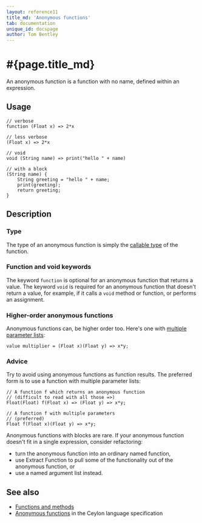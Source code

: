 ```yaml
---
layout: reference11
title_md: 'Anonymous functions'
tab: documentation
unique_id: docspage
author: Tom Bentley
---
```


# #{page.title_md}

An anonymous function is a function with no name, defined within 
an expression.

## Usage

<!-- try: -->
    // verbose
    function (Float x) => 2*x
    
    // less verbose
    (Float x) => 2*x 

    // void
    void (String name) => print("hello " + name)
    
    // with a block
    (String name) {
        String greeting = "hello " + name;
        print(greeting);
        return greeting;
    }
    

## Description

### Type

The type of an anonymous function is simply the 
[callable type](../../structure/function/#callable_type) of the
function.

### Function and void keywords

The keyword `function` is optional for an anonymous function that
returns a value. The keyword `void` is required for an anonymous
function that doesn't return a value, for example, if it calls a 
`void` method or function, or performs an assignment.

### Higher-order anonymous functions

Anonymous functions can, be higher order too. Here's one with 
[multiple parameter lists](../../structure/parameter-list/#multiple_parameter_lists):

<!-- try: -->
    value multiplier = (Float x)(Float y) => x*y;

### Advice

Try to avoid using anonymous functions as function results. The 
preferred form is to use a function with multiple parameter lists:

<!-- try: -->
    // A function f which returns an anonymous function
    // (difficult to read with all those =>)
    Float(Float) f(Float x) => (Float y) => x*y;
    
    // A function f with multiple parameters
    // (preferred)
    Float f(Float x)(Float y) => x*y;

Anonymous functions with blocks are rare. If your anonymous 
function doesn't fit in a single expression, consider refactoring:

- turn the anonymous function into an ordinary named function,
- use Extract Function to pull some of the functionality out
  of the anonymous function, or
- use a named argument list instead.

## See also

* [Functions and methods](../../structure/function)
* [Anonymous functions](#{site.urls.spec_current}#anonymousfunctions) 
  in the Ceylon language specification

